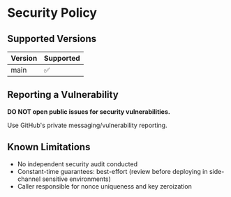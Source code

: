 # Security Policy

## Supported Versions

| Version | Supported          |
|---------|--------------------|
| main    | :white_check_mark: |

## Reporting a Vulnerability

**DO NOT open public issues for security vulnerabilities.**

Use GitHub's private messaging/vulnerability reporting.

## Known Limitations

- No independent security audit conducted
- Constant-time guarantees: best-effort (review before deploying in side-channel sensitive environments)
- Caller responsible for nonce uniqueness and key zeroization

